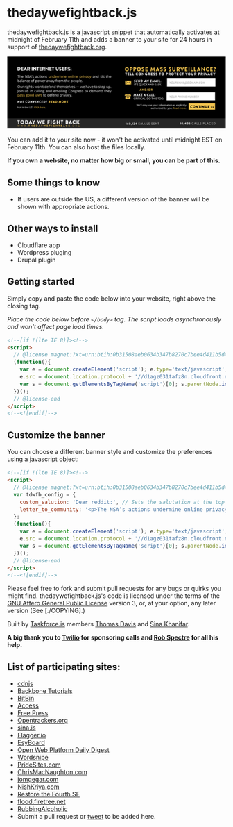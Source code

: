# thedaywefightback.js

thedaywefightback.js is a javascript snippet that automatically activates at midnight of February 11th and adds a banner to your site for 24 hours in support of [thedaywefightback.org](https://thedaywefightback.org).

<img src="screenshots/tdwfb-banner.jpg" alt="banner" />

You can add it to your site now - it won't be activated until midnight EST on February 11th. You can also host the files locally.

**If you own a website, no matter how big or small, you can be part of this.**

## Some things to know
* If users are outside the US, a different version of the banner will be shown with appropriate actions.

## Other ways to install

* Cloudflare app
* Wordpress pluging
* Drupal plugin

## Getting started

Simply copy and paste the code below into your website, right above the closing <body> tag.

_Place the code below before `</body>` tag. The script loads asynchronously and won't affect page load times._

```html
<!--[if !(lte IE 8)]><!-->
<script> 
  // @license magnet:?xt=urn:btih:0b31508aeb0634b347b8270c7bee4d411b5d4109&dn=agpl-3.0.txt GPL-v3-or-Later
  (function(){
    var e = document.createElement('script'); e.type='text/javascript'; e.async = true;
    e.src = document.location.protocol + '//d1agz031tafz8n.cloudfront.net/thedaywefightback.js/widget.min.js';
    var s = document.getElementsByTagName('script')[0]; s.parentNode.insertBefore(e, s);
  })();
  // @license-end
</script>
<!--<![endif]-->
```

## Customize the banner

You can choose a different banner style and customize the preferences using a javascript object:

```html
<!--[if !(lte IE 8)]><!-->
<script> 
  // @license magnet:?xt=urn:btih:0b31508aeb0634b347b8270c7bee4d411b5d4109&dn=agpl-3.0.txt GPL-v3-or-Later
  var tdwfb_config = {
    custom_salution: 'Dear reddit:', // Sets the salutation at the top left. Default is "Dear Internet Users:"
    letter_to_community: '<p>The NSA’s actions undermine online privacy and tilt the balance of power away from the people.</p> <p>Our rights won’t defend themselves — we have to step up. Join us in calling and emailing Congress to demand they pass good laws to defend privacy.</p>' // Changes the default text on the left hand side of the banner. Accepts HTML.
  };
  (function(){
    var e = document.createElement('script'); e.type='text/javascript'; e.async = true;
    e.src = document.location.protocol + '//d1agz031tafz8n.cloudfront.net/thedaywefightback.js/widget.min.js';
    var s = document.getElementsByTagName('script')[0]; s.parentNode.insertBefore(e, s);
  })();
  // @license-end
</script>
<!--<![endif]-->
```

Please feel free to fork and submit pull requests for any bugs or quirks you might find. thedaywefightback.js's code is licensed under the terms of the [GNU Affero General Public License](https://gnu.org/licenses/agpl) version 3, or, at your option, any later version (See [./COPYING].)

Built by [Taskforce.is](http://taskforce.is) members [Thomas Davis](https://twitter.com/neutralthoughts) and [Sina Khanifar](https://twitter.com/sinak).

**A big thank you to [Twilio](https://www.twilio.com/) for sponsoring calls and [Rob Spectre](https://twitter.com/dN0t) for all his help.**

## List of participating sites:

- [cdnjs](http://cdnjs.com)
- [Backbone Tutorials](http://backbonetutorials.com/)
- [BitBin](http://bitbin.it/)
- [Access](https://www.accessnow.org/)
- [Free Press](https://www.freepress.net/)
- [Opentrackers.org](https://opentrackers.org/)
- [sina.is](http://sina.is/)
- [Flagger.io](http://flagger.io)
- [EsyBoard](http://www.esyboard.com/)
- [Open Web Platform Daily Digest](http://webplatformdaily.org/)
- [Wordsnipe](http://wordsnipe.com/)
- [PrideSites.com](http://pridesites.com/)
- [ChrisMacNaughton.com](http://chrismacnaughton.com/)
- [jomgegar.com](http://jomgegar.com)
- [NishKriya.com](http://nishkriya.com)
- [Restore the Fourth SF](http://restorethefourthsf.com)
- [flood.firetree.net](http://flood.firetree.net)
- [RubbingAlcoholic](http://blog.rubbingalcoholic.com)
- Submit a pull request or <a href="https://twitter.com/home?status=@sinak Please add our XXX to the list of sites participating in Project Megaphone" target="_blank">tweet</a> to be added here.
